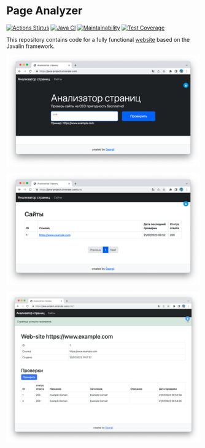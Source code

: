 # Page Analyzer

[![Actions Status](https://github.com/honest-niceman/java-project-72/workflows/hexlet-check/badge.svg)](https://github.com/honest-niceman/java-project-72/actions)
[![Java CI](https://github.com/honest-niceman/java-project-72/actions/workflows/main.yml/badge.svg)](https://github.com/honest-niceman/java-project-72/actions/workflows/main.yml)
[![Maintainability](https://api.codeclimate.com/v1/badges/55061c59e352d5e29f57/maintainability)](https://codeclimate.com/github/honest-niceman/java-project-72/maintainability)
[![Test Coverage](https://api.codeclimate.com/v1/badges/55061c59e352d5e29f57/test_coverage)](https://codeclimate.com/github/honest-niceman/java-project-72/test_coverage)

This repository contains code for a fully functional [website](https://java-project.onrender.com/) based on the Javalin framework.

![main.png](img/main.png)

![sites.png](img/sites.png)

![checks.png](img/checks.png)
